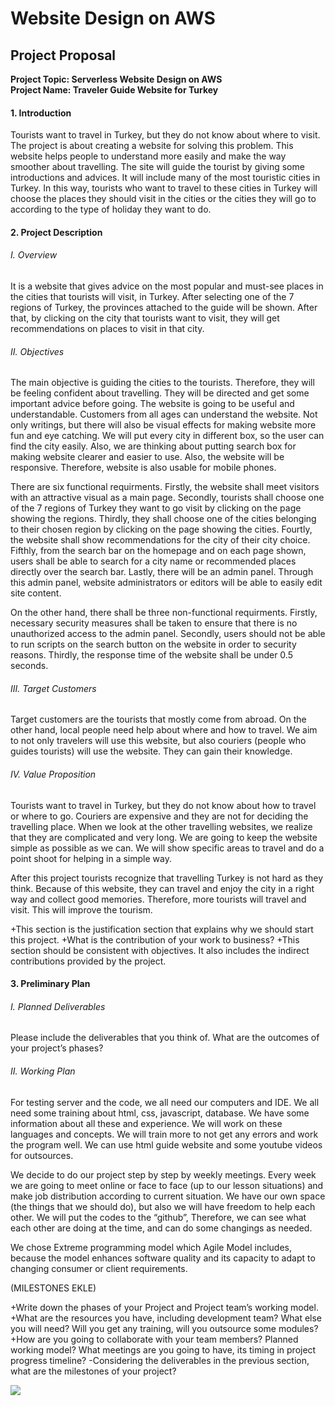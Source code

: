 # Website Design on AWS  
## Project Proposal
**<div>Project Topic: Serverless Website Design on AWS</div>**
**<div>Project Name: Traveler Guide Website for Turkey</div>**
#### 1. Introduction
Tourists want to travel in Turkey, but they do not know about where to visit. The project is about creating a website for solving this problem. This website helps people to understand more easily and make the way smoother about travelling. The site will guide the tourist by giving some introductions and advices. It will include many of the most touristic cities in Turkey. In this way, tourists who want to travel to these cities in Turkey will choose the places they should visit in the cities or the cities they will go to according to the type of holiday they want to do.
#### 2. Project Description
###### I. Overview
It is a website that gives advice on the most popular and must-see places in the cities that tourists will visit, in Turkey. After selecting one of the 7 regions of Turkey, the provinces attached to the guide will be shown. After that, by clicking on the city that tourists want to visit, they will get recommendations on places to visit in that city.
###### II. Objectives
The main objective is guiding the cities to the tourists. Therefore, they will be feeling confident about travelling. They will be directed and get some important advice before going.
The website is going to be useful and understandable. Customers from all ages can understand the website. Not only writings, but there will also be visual effects for making website more fun and eye catching.
We will put every city in different box, so the user can find the city easily. Also, we are thinking about putting search box for making website clearer and easier to use. 
Also, the website will be responsive. Therefore, website is also usable for mobile phones.
<p>There are six functional requirments. Firstly, the website shall meet visitors with an attractive visual as a main page. Secondly, tourists shall choose one of the 7 regions of Turkey they want to go visit by clicking on the page showing the regions. Thirdly, they shall choose one of the cities belonging to their chosen region by clicking on the page showing the cities. Fourtly, the website shall show recommendations for the city of their city choice. Fifthly, from the search bar on the homepage and on each page shown, users shall be able to search for a city name or recommended places directly over the search bar. Lastly, there will be an admin panel. Through this admin panel, website administrators or editors will be able to easily edit site content.</p>
<p>On the other hand, there shall be three non-functional requirments. Firstly, necessary security measures shall be taken to ensure that there is no unauthorized access to the admin panel. Secondly, users should not be able to run scripts on the search button on the website in order to security reasons. Thirdly, the response time of the website shall be under 0.5 seconds.</p>

###### III.	Target Customers

Target customers are the tourists that mostly come from abroad. On the other hand, local people need help about where and how to travel.
We aim to not only travelers will use this website, but also couriers (people who guides tourists) will use the website. They can gain their knowledge. 

###### IV.	Value Proposition

Tourists want to travel in Turkey, but they do not know about how to travel or where to go. Couriers are expensive and they are not for deciding the travelling place. When we look at the other travelling websites, we realize that they are complicated and very long. We are going to keep the website simple as possible as we can. We will show specific areas to travel and do a point shoot for helping in a simple way. 

After this project tourists recognize that travelling Turkey is not hard as they think.
Because of this website, they can travel and enjoy the city in a right way and collect good memories. Therefore, more tourists will travel and visit. This will improve the tourism.

+This section is the justification section that explains why we should start this project. 
+What is the contribution of your work to business? 
+This section should be consistent with objectives. It also includes the indirect contributions provided by the project. 

#### 3.	Preliminary Plan
###### I.	Planned Deliverables
Please include the deliverables that you think of. What are the outcomes of your project’s phases?
###### II.	Working Plan

For testing server and the code, we all need our computers and IDE. We all need some training about html, css, javascript, database. We have some information about all these and experience. We will work on these languages and concepts. We will train more to not get any errors and work the program well. We can use html guide website and some youtube videos for outsources.

We decide to do our project step by step by weekly meetings. Every week we are going to meet online or face to face (up to our lesson situations) and make job distribution according to current situation. We have our own space (the things that we should do), but also we will have freedom to help each other. We will put the codes to the “github”, Therefore, we can see what each other are doing at the time, and can do some changings as needed.

We chose Extreme programming model which Agile Model includes, because the model enhances software quality and its capacity to adapt to changing consumer or client requirements.

(MILESTONES EKLE)  

+Write down the phases of your Project and Project team’s working model.  
+What are the resources you have, including development team? What else you will need? Will you get any training, will you outsource some modules? 
+How are you going to collaborate with your team members? Planned working model? What meetings are you going to have, its timing in project progress timeline?
-Considering the deliverables in the previous section, what are the milestones of your project? 


![](https://www.costanavarino.com/wp-content/uploads/2021/09/homepage-969.jpg)
